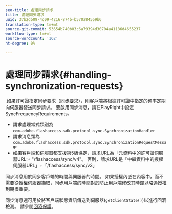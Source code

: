 ```yaml
---
seo-title: 處理同步請求
title: 處理同步請求
uuid: 37b2db09-4c09-4216-874b-b570a84569b6
translation-type: tm+mt
source-git-commit: 53654b740b03c6a79394d30704a41186d4655237
workflow-type: tm+mt
source-wordcount: '162'
ht-degree: 0%

---
```



# 處理同步請求{#handling-synchronization-requests}

.如果許可證指定同步要求（[同步要求](../../aaxs-protecting-content/content-introduction/content-usage-rules/content-time-based-rules/content-time-based-rules-defining.md#requirements-for-synchronization)），則客戶端將根據許可證中指定的頻率定期向伺服器發送同步請求。 要啟用同步消息，請在PlayRight中設定SyncFrequencyRequirements。

* 請求處理常式類別為`com.adobe.flashaccess.sdk.protocol.sync.SynchronizationHandler`
* 請求消息類為`com.adobe.flashaccess.sdk.protocol.sync.SynchronizationRequestMessage`
* 如果客戶端和伺服器都支援第5版協定，請求URL為「元資料中的許可證伺服器URL:+ &quot;/flashaccess/sync/v4&quot;。 否則，請求URL是「中繼資料中的授權伺服器URL」+「/flashaccess/sync/v3」

同步消息用於同步客戶端的時間與伺服器的時間。 如果授權內嵌在內容中，而不需要從授權伺服器擷取，同步用戶端的時間對於防止用戶端修改其時鐘以略過授權到期很重要。

同步消息還可用於將客戶端狀態資訊傳送到伺服器(`getClientState()`)以進行回滾檢測。 請參閱[回滾保護](../../aaxs-protecting-content/content-implementing-the-license-server/content-processing-aaxs-requests/content-rollback-detection.md)。